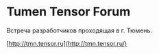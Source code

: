# Tumen Tensor Forum

Встреча разработчиков проходящая в г. Тюмень.

[http://tmn.tensor.ru](http://tmn.tensor.ru/)
